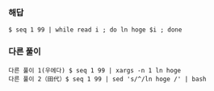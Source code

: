 ### 해답
```
$ seq 1 99 | while read i ; do ln hoge $i ; done
```
### 다른 풀이
```
다른 풀이 1(우에다) $ seq 1 99 | xargs -n 1 ln hoge
다른 풀이 2（田代）$ seq 1 99 | sed 's/^/ln hoge /' | bash
```
